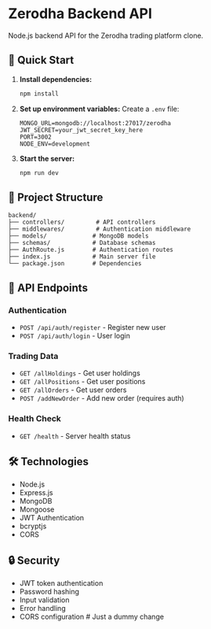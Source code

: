 # Zerodha Backend API

Node.js backend API for the Zerodha trading platform clone.

## 🚀 Quick Start

1. **Install dependencies:**
   ```bash
   npm install
   ```

2. **Set up environment variables:**
   Create a `.env` file:
   ```env
   MONGO_URL=mongodb://localhost:27017/zerodha
   JWT_SECRET=your_jwt_secret_key_here
   PORT=3002
   NODE_ENV=development
   ```

3. **Start the server:**
   ```bash
   npm run dev
   ```

## 📁 Project Structure

```
backend/
├── controllers/         # API controllers
├── middlewares/         # Authentication middleware
├── models/             # MongoDB models
├── schemas/            # Database schemas
├── AuthRoute.js        # Authentication routes
├── index.js            # Main server file
└── package.json        # Dependencies
```

## 🔧 API Endpoints

### Authentication
- `POST /api/auth/register` - Register new user
- `POST /api/auth/login` - User login

### Trading Data
- `GET /allHoldings` - Get user holdings
- `GET /allPositions` - Get user positions
- `GET /allOrders` - Get user orders
- `POST /addNewOrder` - Add new order (requires auth)

### Health Check
- `GET /health` - Server health status

## 🛠️ Technologies

- Node.js
- Express.js
- MongoDB
- Mongoose
- JWT Authentication
- bcryptjs
- CORS

## 🔒 Security

- JWT token authentication
- Password hashing
- Input validation
- Error handling
- CORS configuration #   J u s t   a   d u m m y   c h a n g e  
 
